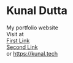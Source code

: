 # Kunal Dutta

My portfolio website<br>
Visit at<br>
[First Link](https://kunal.tech)<br>
[Second Link](https://kunaldutta.me)<br>
or https://kunal.tech